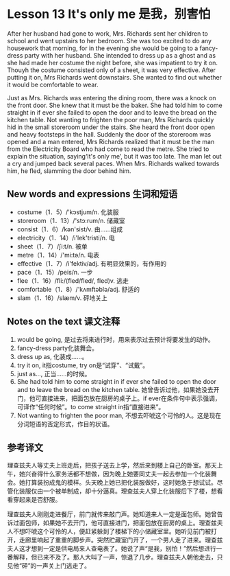 # Lesson 13 It's only me 是我，别害怕
After her husband had gone to work, Mrs. Richards sent her children to school and went upstairs to her bedroom. She was too excited to do any housework that morning, for in the evening she would be going to a fancy-dress party with her husband. She intended to dress up as a ghost and as she had made her costume the night before, she was impatient to try it on. Thouyh the costume consisted only of a sheet, it was very effective. After putting it on, Mrs Richards went downstairs. She wanted to find out whether it would be comfortable to wear.

Just as Mrs. Richards was entering the dining room, there was a knock on the front door. She knew that it must be the baker. She had told him to come straight in if ever she failed to open the door and to leave the bread on the kitchen table. Not wanting to frighten the poor man, Mrs Richards quickly hid in the small storeroom under the stairs. She heard the front door open and heavy footsteps in the hall. Suddenly the door of the storeroom was opened and a man entered, Mrs Richards realized that it must be the man from the Electricity Board who had come to read the metre. She tried to explain the situation, saying‘It's only me’, but it was too late. The man let out a cry and jumped back several paces. When Mrs. Richards walked towards him, he fled, slamming the door behind him.

## New words and expressions 生词和短语

* costume（1．5）/'kɔstjum/n. 化装服
* storeroom（1．13）/'stɔ:rum/n. 储藏室
* consist（1．6）/kən'sist/v. 由……组成
* electricity（1．14）/i'lek'tristi/n. 电
* sheet（1．7）/ʃi:t/n. 被单
* metre（1．14）/'mi:tə/n. 电表
* effective（1．7）/i'fektiv/adj. 有明显效果的，有作用的
* pace（1．15）/peis/n. 一步
* flee（1．16）/fli:/(fled/fled/, fled)v. 逃走
* comfortable（1．8）/'kʌmftəblə/adj. 舒适的
* slam（1．16）/slæm/v. 砰地关上

## Notes on the text 课文注释

1. would be going, 是过去将来进行时，用来表示过去预计将要发生的动作。
2. fancy-dress party化装舞会。
3. dress up as, 化装成……。
4. try it on, it指costume, try on是“试穿”、“试戴”。
5. just as…, 正当……的时候。
6. She had told him to come straight in if ever she failed to open the door and to leave the bread on the kitchen table. 她曾告诉过他，如果她没去开门，他可直接进来，把面包放在厨房的桌子上。if ever在条件句中表示强调，可译作“任何时候”。to come straight in指“直接进来”。
7. Not wanting to frighten the poor man, 不想去吓唬这个可怜的人。这是现在分词短语的否定形式，作目的状语。

## 参考译文

理查兹夫人等丈夫上班走后，把孩子送去上学，然后来到楼上自己的卧室。那天上午，她兴奋得什么家务活都不想做，因为晚上她要同丈夫一起去参加一个化装舞会。她打算装扮成鬼的模样。头天晚上她已把化装服做好，这时她急于想试试。尽管化装服仅由一个被单制成，却十分逼真。理查兹夫人穿上化装服后下了楼，想看看穿起来是否舒服。

理查兹夫人刚刚走进餐厅，前门就传来敲门声。她知道来人一定是面包师。她曾告诉过面包师，如果她不去开门，他可直接进门，把面包放在厨房的桌上。理查兹夫人不想吓唬这个可怜的人，便赶紧躲到了楼梯下的小储藏室里。她听见前门被打开，走廊里响起了重重的脚步声。突然贮藏室门开了，一个男人走了进来。理查兹夫人这才想到一定是供电局来人查电表了。她说了声“是我，别怕！”然后想进行一番解释，但已来不及了。那人大叫了一声，惊退了几步。理查兹夫人朝他走去，只见他“砰”的一声关上门逃走了。
